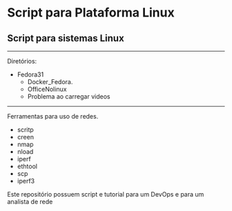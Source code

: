 # Script para Plataforma Linux
## Script para sistemas Linux
---
Diretórios:
- Fedora31
	- Docker_Fedora.
	- OfficeNolinux
	- Problema ao carregar videos
---
Ferramentas para uso de redes.
* scritp
* creen
* nmap
* nload
* iperf
* ethtool
* scp
* iperf3

Este repositório possuem script e tutorial para um DevOps e para um analista de rede
